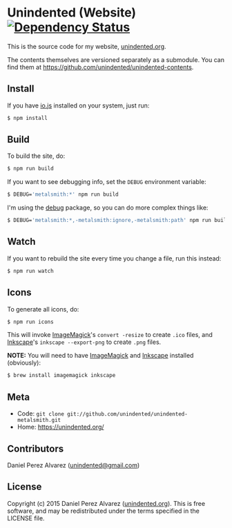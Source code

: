 # Unindented (Website) [![Dependency Status](https://img.shields.io/gemnasium/unindented/unindented-metalsmith.svg)](https://gemnasium.com/unindented/unindented-metalsmith)

This is the source code for my website, [unindented.org](https://unindented.org/).

The contents themselves are versioned separately as a submodule. You can find them at <https://github.com/unindented/unindented-contents>.


## Install

If you have [io.js](https://iojs.org/) installed on your system, just run:

```sh
$ npm install
```


## Build

To build the site, do:

```sh
$ npm run build
```

If you want to see debugging info, set the `DEBUG` environment variable:

```sh
$ DEBUG='metalsmith:*' npm run build
```

I'm using the [debug](https://www.npmjs.com/package/debug) package, so you can do more complex things like:

```sh
$ DEBUG='metalsmith:*,-metalsmith:ignore,-metalsmith:path' npm run build
```


## Watch

If you want to rebuild the site every time you change a file, run this instead:

```sh
$ npm run watch
```


## Icons

To generate all icons, do:

```sh
$ npm run icons
```

This will invoke [ImageMagick](http://www.imagemagick.org/)'s `convert -resize` to create `.ico` files, and [Inkscape](http://www.inkscape.org/)'s `inkscape --export-png` to create `.png` files.

**NOTE:** You will need to have [ImageMagick](http://www.imagemagick.org/) and [Inkscape](http://www.inkscape.org/) installed (obviously):

```sh
$ brew install imagemagick inkscape
```


## Meta

* Code: `git clone git://github.com/unindented/unindented-metalsmith.git`
* Home: <https://unindented.org/>


## Contributors

Daniel Perez Alvarez ([unindented@gmail.com](mailto:unindented@gmail.com))


## License

Copyright (c) 2015 Daniel Perez Alvarez ([unindented.org](https://unindented.org/)). This is free software, and may be redistributed under the terms specified in the LICENSE file.
